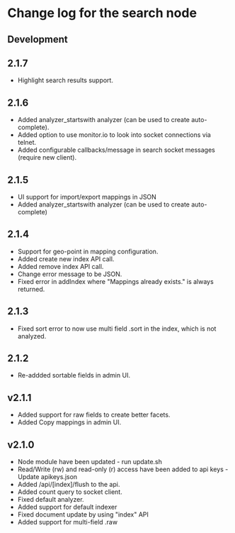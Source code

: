 # Change log for the search node

## Development

## 2.1.7

* Highlight search results support.

## 2.1.6

* Added analyzer_startswith analyzer (can be used to create auto-complete).
* Added option to use monitor.io to look into socket connections via telnet.
* Added configurable callbacks/message in search socket messages (require new client).

## 2.1.5

* UI support for import/export mappings in JSON
* Added analyzer_startswith analyzer (can be used to create auto-complete)

## 2.1.4

* Support for geo-point in mapping configuration.
* Added create new index API call.
* Added remove index API call.
* Change error message to be JSON.
* Fixed error in addIndex where "Mappings already exists." is always returned.

## 2.1.3

* Fixed sort error to now use multi field .sort in the index, which is not analyzed.

## 2.1.2

* Re-addded sortable fields in admin UI.

## v2.1.1

* Added support for raw fields to create better facets.
* Added Copy mappings in admin UI.

## v2.1.0

* Node module have been updated - run update.sh
* Read/Write (rw) and read-only (r) access have been added to api keys - Update apikeys.json
* Added /api/[index]/flush to the api.
* Added count query to socket client.
* Fixed default analyzer.
* Added support for default indexer
* Fixed document update by using "index" API
* Added support for multi-field .raw
